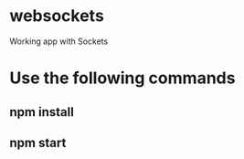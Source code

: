 # websockets
Working app with Sockets

# Use the following commands

## npm install 


## npm start 
